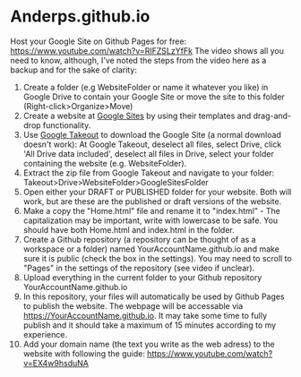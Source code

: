 # Anderps.github.io



Host your Google Site on Github Pages for free: https://www.youtube.com/watch?v=RIFZSLzYfFk
The video shows all you need to know, although, I've noted the steps from the video here as a backup and for the sake of clarity:


1. Create a folder (e.g WebsiteFolder or name it whatever you like) in Google Drive to contain your Google Site or move the site to this folder (Right-click>Organize>Move)
2. Create a website at [Google Sites](https://sites.google.com) by using their templates and drag-and-drop functionality.
4. Use [Google Takeout](https://takeout.google.com/settings/takeout) to download the Google Site (a normal download doesn't work): At Google Takeout, deselect all files, select Drive, click 'All Drive data included', deselect all files in Drive, select your folder containing the website (e.g. WebsiteFolder).
5. Extract the zip file from Google Takeout and navigate to your folder: Takeout>Drive>WebsiteFolder>GoogleSitesFolder
6. Open either your DRAFT or PUBLISHED folder for your website. Both will work, but are these are the published or draft versions of the website.
7. Make a copy the "Home.html" file and rename it to "index.html" - The capitalization may be important, write with lowercase to be safe. You should have both Home.html and index.html in the folder.
8. Create a Github repository (a repository can be thought of as a workspace or a folder) named YourAccountName.github.io and make sure it is public (check the box in the settings). You may need to scroll to "Pages" in the settings of the repository (see video if unclear).
9. Upload everything in the current folder to your Github repository YourAccountName.github.io
10. In this repository, your files will automatically be used by Github Pages to publish the website. The webpage will be accessable via https://YourAccountName.github.io. It may take some time to fully publish and it should take a maximum of 15 minutes according to my experience.
12. Add your domain name (the text you write as the web adress) to the website with following the guide: https://www.youtube.com/watch?v=EX4w9hsduNA
